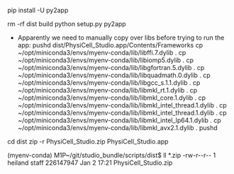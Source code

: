 

pip install -U py2app

rm -rf dist build
python setup.py py2app

* Apparently we need to manually copy over libs before trying to run the app:
pushd dist/PhysiCell_Studio.app/Contents/Frameworks
cp ~/opt/miniconda3/envs/myenv-conda/lib/libffi.7.dylib .
cp ~/opt/miniconda3/envs/myenv-conda/lib/libiomp5.dylib .
cp ~/opt/miniconda3/envs/myenv-conda/lib/libgfortran.5.dylib .
cp ~/opt/miniconda3/envs/myenv-conda/lib/libquadmath.0.dylib .
cp ~/opt/miniconda3/envs/myenv-conda/lib/libgcc_s.1.1.dylib .
cp ~/opt/miniconda3/envs/myenv-conda/lib/libmkl_rt.1.dylib .
cp ~/opt/miniconda3/envs/myenv-conda/lib/libmkl_core.1.dylib .
cp ~/opt/miniconda3/envs/myenv-conda/lib/libmkl_intel_thread.1.dylib .
cp ~/opt/miniconda3/envs/myenv-conda/lib/libmkl_intel_thread.1.dylib .
cp ~/opt/miniconda3/envs/myenv-conda/lib/libmkl_intel_lp64.1.dylib .
cp ~/opt/miniconda3/envs/myenv-conda/lib/libmkl_avx2.1.dylib .
pushd

cd dist
zip -r PhysiCell_Studio.zip PhysiCell_Studio.app

(myenv-conda) M1P~/git/studio_bundle/scripts/dist$ ll *.zip
-rw-r--r--  1 heiland  staff  226147947 Jan  2 17:21 PhysiCell_Studio.zip

